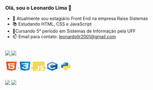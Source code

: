 ### Olá, sou o Leonardo Lima 👋

- 🔭 Atualmente sou estagiário Front End na empresa Raise Sistemas
- 📚 Estudando HTML, CSS e JavaScript
- 🏫Cursando 5° período em Sistemas de Informação pela UFF
- 📫 Email para contato: leonardollr2001@gmail.com
<br>
<div>
  <a href="https://github.com/LeozinLL">
  <img height="180em" src="https://github-readme-stats.vercel.app/api?username=LeozinLL&show_icons=true&theme=tokyonight&include_all_commits=true&count_private=true"/>
  <img height="180em" src="https://github-readme-stats.vercel.app/api/top-langs/?username=LeozinLL&layout=compact&langs_count=7&theme=tokyonight"/>
    <br
</div>
    
  <br>
    
  <img align="center" alt="Leozin-HTML" height="30" width="40" src="https://raw.githubusercontent.com/devicons/devicon/master/icons/html5/html5-original.svg">
  <img align="center" alt="Leozin-CSS" height="30" width="40" src="https://raw.githubusercontent.com/devicons/devicon/master/icons/css3/css3-original.svg">
  <img align="center" alt="Leozin-Js" height="30" width="40" src="https://raw.githubusercontent.com/devicons/devicon/master/icons/javascript/javascript-plain.svg">
  <img align="center" alt="Leozin-C" height="30" width="40" src="https://raw.githubusercontent.com/devicons/devicon/master/icons/c/c-original.svg">
  <img align="center" alt="Leozin-Python" height="30" width="40" src="https://raw.githubusercontent.com/devicons/devicon/master/icons/python/python-original.svg">
    
  ##
    
  <div>
      <a href="https://instagram.com/leonardollr20" target="_blank"><img src="https://img.shields.io/badge/-Instagram-%23E4405F?style=for-the-badge&logo=instagram&logoColor=white" target="_blank"></a> 
  <a href="https://www.linkedin.com/in/leonardo-lima-922a99199" target="_blank"><img src="https://img.shields.io/badge/-LinkedIn-%230077B5?style=for-the-badge&logo=linkedin&logoColor=white" target="_blank"></a>
  </div>
